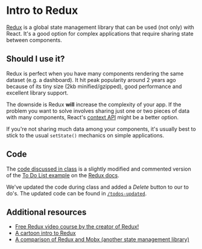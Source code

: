 # Intro to Redux

[Redux](https://redux.js.org) is a global state management library that can be used (not only) with React. It's a good option for complex applications that require sharing state between components.

## Should I use it?

Redux is perfect when you have many components rendering the same dataset (e.g. a dashboard). It hit peak popularity around 2 years ago because of its tiny size (2kb minified/gzipped), good performance and excellent library support.

The downside is Redux **will** increase the complexity of your app. If the problem you want to solve involves sharing just one or two pieces of data with many components, React's [context API](https://reactjs.org/docs/context.html) might be a better option.

If you're not sharing much data among your components, it's usually best to stick to the usual `setState()` mechanics on simple applications.

## Code

The [code discussed in class](todos) is a slightly modified and commented version of the [To Do List example](https://redux.js.org/basics/exampletodolist) on the [Redux docs](https://redux.js.org/basics).

We've updated the code during class and added a _Delete_ button to our to do's. The updated code can be found in [`/todos-updated`](todos-updated).

## Additional resources

* [Free Redux video course by the creator of Redux!](https://egghead.io/courses/getting-started-with-redux)
* [A cartoon intro to Redux](https://code-cartoons.com/a-cartoon-intro-to-redux-3afb775501a6)
* [A comparison of Redux and Mobx (another state management library)](https://hackernoon.com/introduction-to-redux-and-mobx-e6fa98b6479)
